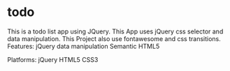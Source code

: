 # todo
This is a todo list app using JQuery. This App uses jQuery css selector and data manipulation. This Project also use fontawesome 
and css transitions.
Features:
jQuery 
data manipulation
Semantic HTML5
                                    
Platforms:
jQuery
HTML5
CSS3
